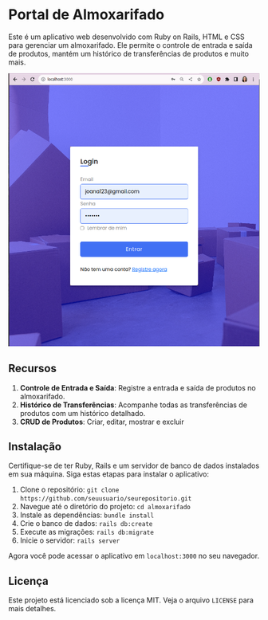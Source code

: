 # Portal de Almoxarifado

Este é um aplicativo web desenvolvido com Ruby on Rails, HTML e CSS para gerenciar um almoxarifado. Ele permite o controle de entrada e saída de produtos, mantém um histórico de transferências de produtos e muito mais.

<img src="app/assets/images/login1.png">

## Recursos

1. **Controle de Entrada e Saída**: Registre a entrada e saída de produtos no almoxarifado.
2. **Histórico de Transferências**: Acompanhe todas as transferências de produtos com um histórico detalhado.
3. **CRUD de Produtos**: Criar, editar, mostrar e excluir

## Instalação

Certifique-se de ter Ruby, Rails e um servidor de banco de dados instalados em sua máquina. Siga estas etapas para instalar o aplicativo:

1. Clone o repositório: `git clone https://github.com/seuusuario/seurepositorio.git`
2. Navegue até o diretório do projeto: `cd almoxarifado`
3. Instale as dependências: `bundle install`
4. Crie o banco de dados: `rails db:create`
5. Execute as migrações: `rails db:migrate`
6. Inicie o servidor: `rails server`

Agora você pode acessar o aplicativo em `localhost:3000` no seu navegador.


## Licença

Este projeto está licenciado sob a licença MIT. Veja o arquivo `LICENSE` para mais detalhes.
